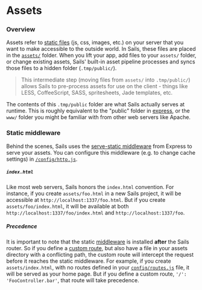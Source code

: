# Assets

### Overview

Assets refer to [static files](http://en.wikipedia.org/wiki/Static_web_page) (js, css, images, etc.) on your server that you want to make accessible to the outside world.  In Sails, these files are placed in the [`assets/`](https://sailsjs.com/documentation/anatomy/assets) folder.  When you lift your app, add files to your `assets/` folder, or change existing assets, Sails' built-in asset pipeline processes and syncs those files to a hidden folder (`.tmp/public/`).

> This intermediate step (moving files from `assets/` into `.tmp/public/`) allows Sails to pre-process assets for use on the client - things like LESS, CoffeeScript, SASS, spritesheets, Jade templates, etc.

The contents of this `.tmp/public` folder are what Sails actually serves at runtime.  This is roughly equivalent to the "public" folder in [express](https://github.com/expressjs), or the `www/` folder you might be familiar with from other web servers like Apache.


### Static middleware

Behind the scenes, Sails uses the [serve-static middleware](https://www.npmjs.com/package/serve-static) from Express to serve your assets. You can configure this middleware (e.g. to change cache settings) in [`/config/http.js`](https://sailsjs.com/documentation/reference/configuration/sails-config-http).

##### `index.html`
Like most web servers, Sails honors the `index.html` convention.  For instance, if you create `assets/foo.html` in a new Sails project, it will be accessible at `http://localhost:1337/foo.html`.  But if you create `assets/foo/index.html`, it will be available at both `http://localhost:1337/foo/index.html` and `http://localhost:1337/foo`.

##### Precedence
It is important to note that the static [middleware](http://stephensugden.com/middleware_guide/) is installed **after** the Sails router.  So if you define a [custom route](https://sailsjs.com/documentation/concepts/Routes?q=custom-routes), but also have a file in your assets directory with a conflicting path, the custom route will intercept the request before it reaches the static middleware. For example, if you create `assets/index.html`, with no routes defined in your [`config/routes.js`](https://sailsjs.com/documentation/reference/configuration/sails-config-routes) file, it will be served as your home page.  But if you define a custom route, `'/': 'FooController.bar'`, that route will take precedence.



<docmeta name="displayName" value="Assets">
<docmeta name="nextUpLink" value="/documentation/concepts/shell-scripts">
<docmeta name="nextUpName" value="Shell Scripts">

